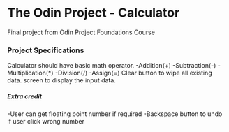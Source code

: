 # The Odin Project - Calculator
Final project from Odin Project Foundations Course

### Project Specifications
Calculator should have basic math operator.
-Addition(+)
-Subtraction(-)
-Multiplication(*)
-Division(/)
-Assign(=)
Clear button to wipe all existing data.
screen to display the input data.

##### Extra credit
-User can get floating point number if required
-Backspace button to undo if user click wrong number
